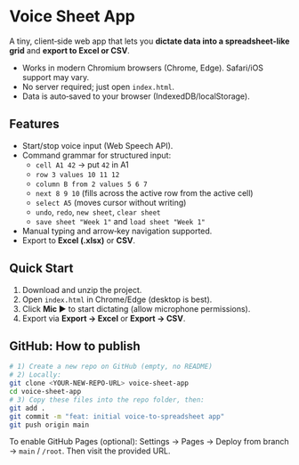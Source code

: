 # Voice Sheet App

A tiny, client‑side web app that lets you **dictate data into a spreadsheet‑like grid** and **export to Excel or CSV**.

- Works in modern Chromium browsers (Chrome, Edge). Safari/iOS support may vary.
- No server required; just open `index.html`.
- Data is auto‑saved to your browser (IndexedDB/localStorage).

## Features
- Start/stop voice input (Web Speech API).
- Command grammar for structured input:
  - `cell A1 42` → put `42` in A1
  - `row 3 values 10 11 12`
  - `column B from 2 values 5 6 7`
  - `next 8 9 10` (fills across the active row from the active cell)
  - `select A5` (moves cursor without writing)
  - `undo`, `redo`, `new sheet`, `clear sheet`
  - `save sheet "Week 1"` and `load sheet "Week 1"`
- Manual typing and arrow‑key navigation supported.
- Export to **Excel (.xlsx)** or **CSV**.

## Quick Start
1. Download and unzip the project.
2. Open `index.html` in Chrome/Edge (desktop is best).
3. Click **Mic ▶** to start dictating (allow microphone permissions).
4. Export via **Export → Excel** or **Export → CSV**.

## GitHub: How to publish
```bash
# 1) Create a new repo on GitHub (empty, no README)
# 2) Locally:
git clone <YOUR-NEW-REPO-URL> voice-sheet-app
cd voice-sheet-app
# 3) Copy these files into the repo folder, then:
git add .
git commit -m "feat: initial voice-to-spreadsheet app"
git push origin main
```
To enable GitHub Pages (optional): Settings → Pages → Deploy from branch → `main` / `/root`. Then visit the provided URL.
